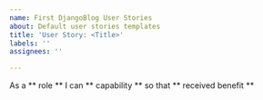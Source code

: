 ```yaml
---
name: First DjangoBlog User Stories
about: Default user stories templates
title: 'User Story: <Title>'
labels: ''
assignees: ''

---
```


As a ** role ** I can ** capability ** so that ** received benefit **

